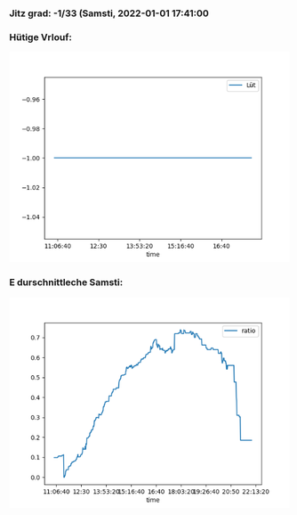 ### Jitz grad: -1/33 (Samsti, 2022-01-01 17:41:00

### Hütige Vrlouf:
![Graph](Today.png)

### E durschnittleche Samsti:
![Graph](Samsti.png)
